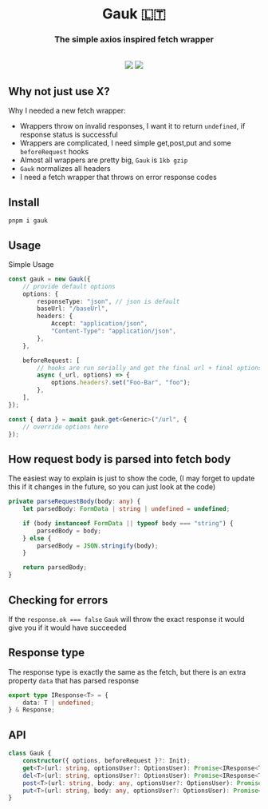<h1 align="center">Gauk 🇱🇹</h1>

<h3 align="center">The simple axios inspired fetch wrapper</h3>

<br />

<div align="center">

<img src="https://img.shields.io/bundlephobia/minzip/gauk?style=flat-square" />
<img src="https://img.shields.io/npm/v/gauk?style=flat-square" />
 
</div>

## Why not just use X?

Why I needed a new fetch wrapper:

-   Wrappers throw on invalid responses, I want it to return `undefined`, if response status is successful
-   Wrappers are complicated, I need simple get,post,put and some `beforeRequest` hooks
-   Almost all wrappers are pretty big, `Gauk` is `1kb gzip`
-   `Gauk` normalizes all headers
-   I need a fetch wrapper that throws on error response codes

## Install

```
pnpm i gauk
```

## Usage

Simple Usage

```ts
const gauk = new Gauk({
    // provide default options
    options: {
        responseType: "json", // json is default
        baseUrl: "/baseUrl",
        headers: {
            Accept: "application/json",
            "Content-Type": "application/json",
        },
    },

    beforeRequest: [
        // hooks are run serially and get the final url + final options
        async (_url, options) => {
            options.headers?.set("Foo-Bar", "foo");
        },
    ],
});

const { data } = await gauk.get<Generic>("/url", {
    // override options here
});
```

## How request body is parsed into fetch body

The easiest way to explain is just to show the code,
(I may forget to update this if it changes in the future, so you can just look at the code)

```ts
private parseRequestBody(body: any) {
    let parsedBody: FormData | string | undefined = undefined;

    if (body instanceof FormData || typeof body === "string") {
        parsedBody = body;
    } else {
        parsedBody = JSON.stringify(body);
    }

    return parsedBody;
}
```

## Checking for errors

If the `response.ok === false` `Gauk` will throw the exact response it would give you if it would have succeeded

## Response type

The response type is exactly the same as the fetch, but there is an extra property `data` that has parsed response

```ts
export type IResponse<T> = {
    data: T | undefined;
} & Response;
```

## API

```ts
class Gauk {
    constructor({ options, beforeRequest }?: Init);
    get<T>(url: string, optionsUser?: OptionsUser): Promise<IResponse<T>>;
    del<T>(url: string, optionsUser?: OptionsUser): Promise<IResponse<T>>;
    post<T>(url: string, body: any, optionsUser?: OptionsUser): Promise<IResponse<T>>;
    put<T>(url: string, body: any, optionsUser?: OptionsUser): Promise<IResponse<T>>;
}
```
